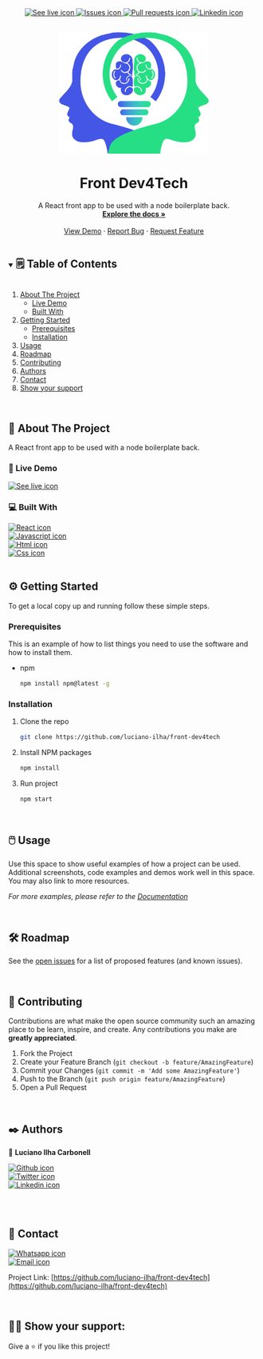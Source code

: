 <div align="center">
 <a href="">
  <img src="https://img.shields.io/badge/See-live-brightgreen?style=for-the-badge" alt="See live icon">
 </a>
 <a href="https://github.com/luciano-ilha/front-dev4tech/issues">
  <img src="https://img.shields.io/badge/GitHub-Issues-important?style=for-the-badge&logo=GitHub" alt="Issues icon">
 </a>
 <a href="https://github.com/luciano-ilha/front-dev4tech/pulls">
  <img src="https://img.shields.io/badge/GitHub-Pull%20Requests-informational?style=for-the-badge&logo=GitHub" alt="Pull requests icon">
 </a>
 <a href="https://www.linkedin.com/in/luciano-carbonell/?locale=en_US">
  <img src="https://img.shields.io/badge/-LinkedIn-black.svg?style=for-the-badge&logo=linkedin&colorB=0B65C2" alt="Linkedin icon">
 </a>
</div>

<!-- PROJECT LOGO -->
<br />
<p align="center">
  <a href="">
    <img src="./public/mente-sa-logo.png" alt="Screenshot" style="width:300px;">
  </a>

  <h1 align="center">Front Dev4Tech</h1>

  <p align="center">
    A React front app to be used with a node boilerplate back.
    <br />
    <a href="https://github.com/luciano-ilha/front-dev4tech"><strong>Explore the docs »</strong></a>
    <br />
    <br />
    <a href="">View Demo</a>
    ·
    <a href="https://github.com/luciano-ilha/front-dev4tech/issues">Report Bug</a>
    ·
    <a href="https://github.com/luciano-ilha/front-dev4tech/pulls">Request Feature</a>
  </p>
</p>

<!-- TABLE OF CONTENTS -->
<details open="open">
  <summary><h2 style="display: inline-block">🗒️ Table of Contents</h2></summary>
  <ol>
    <li>
      <a href="#about-the-project">About The Project</a>
      <ul>
        <li><a href="#live-demo">Live Demo</a></li>
        <li><a href="#built-with">Built With</a></li>
      </ul>
    </li>
    <li>
      <a href="#getting-started">Getting Started</a>
      <ul>
        <li><a href="#prerequisites">Prerequisites</a></li>
        <li><a href="#installation">Installation</a></li>
      </ul>
    </li>
    <li><a href="#usage">Usage</a></li>
    <li><a href="#roadmap">Roadmap</a></li>
    <li><a href="#contributing">Contributing</a></li>
    <li><a href="#authors">Authors</a></li>
    <li><a href="#contact">Contact</a></li>
    <li><a href="#support">Show your support</a></li>
  </ol>
</details>
<br>

<!-- ABOUT THE PROJECT -->
<div id="about-the-project"></div>

## 🔎 About The Project

A React front app to be used with a node boilerplate back.

<div id="live-demo"></div>

### 🔭 Live Demo

<a href="">
 <img src="https://img.shields.io/badge/See-live-brightgreen?style=for-the-badge" alt="See live icon">
</a>

<div id="built-with"></div>

### 💻 Built With

<a href="https://reactjs.org/">
 <img src="https://img.shields.io/badge/-React-61dafb?style=for-the-badge&logo=React&logoColor=000000" alt="React icon">
</a>
<br>
<a href="https://www.javascript.com/">
 <img src="https://img.shields.io/badge/-JavaScript-f7df1c?style=for-the-badge&logo=Javascript&logoColor=000000" alt="Javascript icon">
</a>
<br>
<a href="https://developer.mozilla.org/en-US/docs/Web/HTML">
 <img src="https://img.shields.io/badge/-HTML-e34f26?style=for-the-badge&logo=HTML5&logoColor=ffffff" alt="Html icon">
</a>
<br>
<a href="https://developer.mozilla.org/en-US/docs/Web/CSS">
 <img src="https://img.shields.io/badge/-CSS-1471b6?style=for-the-badge&logo=CSS3&logoColor=ffffff" alt="Css icon">
</a>
<br><br>

<!-- GETTING STARTED -->
<div id="getting-started"></div>

## ⚙️ Getting Started

To get a local copy up and running follow these simple steps.

<div id="prerequisites"></div>

### Prerequisites

This is an example of how to list things you need to use the software and how to install them.

- npm
  ```sh
  npm install npm@latest -g
  ```

<div id="installation"></div>

### Installation

1. Clone the repo
   ```sh
   git clone https://github.com/luciano-ilha/front-dev4tech
   ```
2. Install NPM packages
   ```sh
   npm install
   ```
3. Run project
   ```sh
   npm start
   ```

<br>

<!-- USAGE EXAMPLES -->
<div id="usage"></div>

## 🖱️ Usage

Use this space to show useful examples of how a project can be used. Additional screenshots, code examples and demos work well in this space. You may also link to more resources.

_For more examples, please refer to the [Documentation]()_

<br>

<!-- ROADMAP -->
<div id="roadmap"></div>

## 🛠️ Roadmap

See the [open issues](https://github.com/luciano-ilha/front-dev4tech/issues) for a list of proposed features (and known issues).

<br>

<!-- CONTRIBUTING -->
<div id="contributing"></div>

## 🤝 Contributing

Contributions are what make the open source community such an amazing place to be learn, inspire, and create. Any contributions you make are **greatly appreciated**.

1. Fork the Project
2. Create your Feature Branch (`git checkout -b feature/AmazingFeature`)
3. Commit your Changes (`git commit -m 'Add some AmazingFeature'`)
4. Push to the Branch (`git push origin feature/AmazingFeature`)
5. Open a Pull Request

<br>

<div id="authors"></div>

## ✒️ Authors <a name = "author"></a>

👤 **Luciano Ilha Carbonell**

<a href="https://github.com/luciano-ilha">
 <img src="https://img.shields.io/badge/-GitHub-000000?style=for-the-badge&logo=GitHub&logoColor=ffffff" alt="Github icon">
</a>
<br>
<a href="https://twitter.com/CarbonellIlha">
 <img src="https://img.shields.io/badge/-Twitter-1da1f1?style=for-the-badge&logo=Twitter&logoColor=ffffff" alt="Twitter icon">
</a>
<br>
<a href="https://www.linkedin.com/in/luciano-carbonell/?locale=en_US">
 <img src="https://img.shields.io/badge/-LinkedIn-black.svg?style=for-the-badge&logo=linkedin&colorB=0B65C2" alt="Linkedin icon">
</a>

<br><br>

<!-- CONTACT -->
<div id="contact"></div>

## 📱 Contact

<a href="https://api.whatsapp.com/send?phone=5551991773752">
 <img src="https://img.shields.io/badge/-WhatsApp-black.svg?style=for-the-badge&logo=WhatsApp&colorB=00a038" alt="Whatsapp icon">
</a>
<br>
<a href="mailto:ilha.dev.br@gmail.com">
 <img src="https://img.shields.io/badge/-Gmail-black.svg?style=for-the-badge&logo=Gmail&colorB=ffffff" alt="Email icon">
</a>

Project Link: [https://github.com/luciano-ilha/front-dev4tech](https://github.com/luciano-ilha/front-dev4tech)

<br>

<div id="support"></div>

## 💪🏼 Show your support:

Give a ⭐️ if you like this project!
